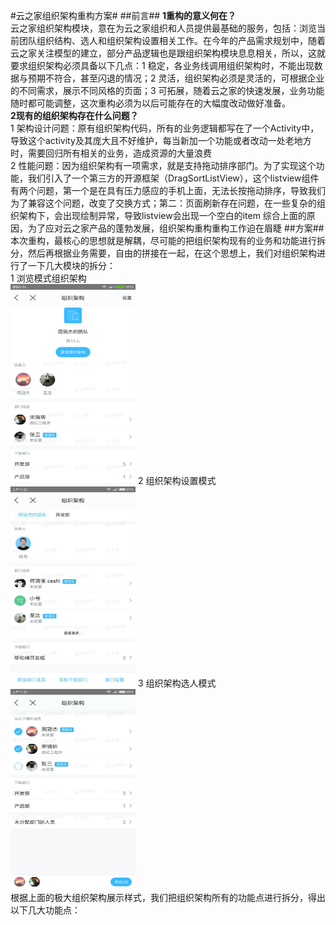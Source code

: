 #云之家组织架构重构方案#
##前言##
**1重构的意义何在？**  
云之家组织架构模块，意在为云之家组织和人员提供最基础的服务，包括：浏览当前团队组织结构、选人和组织架构设置相关工作。在今年的产品需求规划中，随着云之家关注模型的建立，部分产品逻辑也是跟组织架构模块息息相关，所以，这就要求组织架构必须具备以下几点：1 稳定，各业务线调用组织架构时，不能出现数据与预期不符合，甚至闪退的情况；2 灵活，组织架构必须是灵活的，可根据企业的不同需求，展示不同风格的页面；3 可拓展，随着云之家的快速发展，业务功能随时都可能调整，这次重构必须为以后可能存在的大幅度改动做好准备。  
**2现有的组织架构存在什么问题？**  
1 架构设计问题：原有组织架构代码，所有的业务逻辑都写在了一个Activity中，导致这个activity及其庞大且不好维护，每当新加一个功能或者改动一处老地方时，需要回归所有相关的业务，造成资源的大量浪费  
2 性能问题：因为组织架构有一项需求，就是支持拖动排序部门。为了实现这个功能，我们引入了一个第三方的开源框架（DragSortListView），这个listview组件有两个问题，第一个是在具有压力感应的手机上面，无法长按拖动排序，导致我们为了兼容这个问题，改变了交换方式；第二：页面刷新存在问题，在一些复杂的组织架构下，会出现绘制异常，导致listview会出现一个空白的item
综合上面的原因，为了应对云之家产品的蓬勃发展，组织架构重构重构工作迫在眉睫
##方案##
本次重构，最核心的思想就是解耦，尽可能的把组织架构现有的业务和功能进行拆分，然后再根据业务需要，自由的拼接在一起，在这个思想上，我们对组织架构进行了一下几大模块的拆分：  
1 浏览模式组织架构  
<img src="https://github.com/gdutkyle/commonPicture/blob/master/organstruct/organsturct1.png?raw=true" width = "200" height = "320" alt="图片名称"  />
2 组织架构设置模式
<img src="https://github.com/gdutkyle/commonPicture/blob/master/organstruct/organstruct3.png?raw=true" width = "200" height = "320" alt="图片名称" />
3 组织架构选人模式
<img src="https://github.com/gdutkyle/commonPicture/blob/master/organstruct/organstruct2.jpg?raw=true" width = "200" height = "320" alt="图片名称" />  
根据上面的极大组织架构展示样式，我们把组织架构所有的功能点进行拆分，得出以下几大功能点：
